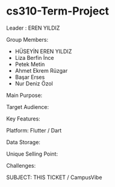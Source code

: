 # cs310-Term-Project
Leader : EREN YILDIZ

Group Members: 

- HÜSEYİN EREN YILDIZ 
- Liza Berfin İnce
- Petek Metin
- Ahmet Ekrem Rüzgar
- Başar Erses 
- Nur Deniz Özol
          

Main Purpose: 

Target Audience:

Key Features:

Platform: Flutter / Dart

Data Storage: 

Unique Selling Point:

Challenges:







SUBJECT:  THIS TICKET / CampusVibe 


